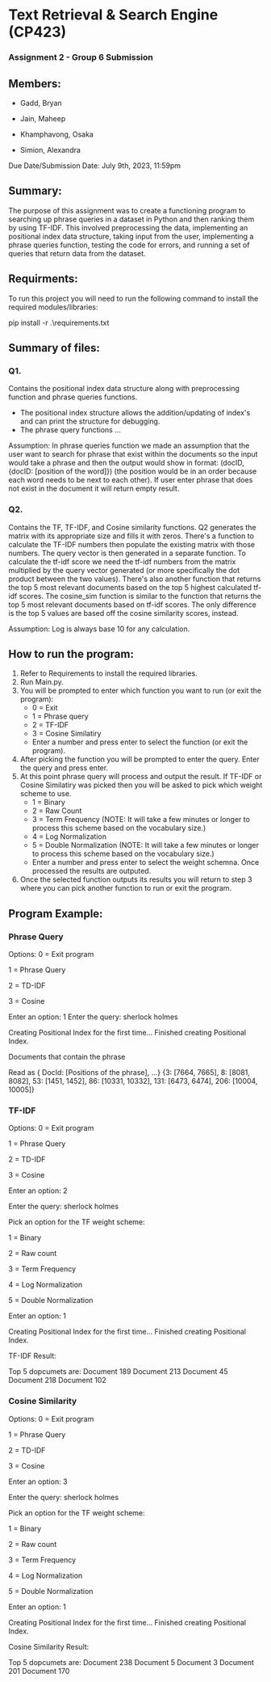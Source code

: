 # Text Retrieval & Search Engine (CP423)

### Assignment 2 - Group 6 Submission

## Members:
- Gadd, Bryan

- Jain, Maheep

- Khamphavong, Osaka

- Simion, Alexandra

Due Date/Submission Date: July 9th, 2023, 11:59pm

## Summary:
The purpose of this assignment was to create a functioning program to searching up phrase queries in a dataset in Python and then ranking them by using TF-IDF. This involved preprocessing the data, implementing an positional index data structure, taking input from the user, implementing a phrase queries function, testing the code for errors, and running a set of queries that return data from the dataset.

## Requirments:
To run this project you will need to run the following command to install the required modules/libraries:

pip install -r .\requirements.txt

## Summary of files:
### Q1.
Contains the positional index data structure along with preprocessing function and phrase queries functions.
- The positional index structure allows the addition/updating of index's and can print the structure for debugging.
- The phrase query functions ...

Assumption:
In phrase queries function we made an assumption that the user want to search for phrase that exist within the documents so the input would take a phrase and then the output would show in format: (docID, {docID: [position of the word]}) (the position would be in an order because each word needs to be next to each other). If user enter phrase that does not exist in the document it will return empty result. 

### Q2.
Contains the TF, TF-IDF, and Cosine similarity functions. Q2 generates the matrix with its appropriate size and fills it with zeros. There's a function to calculate the TF-IDF numbers then populate the existing matrix with those numbers. The query vector is then generated in a separate function. To calculate the tf-idf score we need the tf-idf numbers from the matrix multiplied by the query vector generated (or more specifically the dot product between the two values). There's also another function that returns the top 5 most relevant documents based on the top 5 highest calculated tf-idf scores. The cosine_sim function is similar to the function that returns the top 5 most relevant documents based on tf-idf scores. The only difference is the top 5 values are based off the cosine similarity scores, instead. 

Assumption:
Log is always base 10 for any calculation. 

## How to run the program:
1. Refer to Requirements to install the required libraries.
2. Run Main.py.
3. You will be prompted to enter which function you want to run (or exit the program):
    - 0 = Exit
    - 1 = Phrase query
    - 2 = TF-IDF
    - 3 = Cosine Similatiry
    - Enter a number and press enter to select the function (or exit the program).
4. After picking the function you will be prompted to enter the query. Enter the query and press enter.
5. At this point phrase query will process and output the result. If TF-IDF or Cosine Similatiry was picked then you will be asked to pick which weight scheme to use.
    - 1 = Binary
    - 2 = Raw Count
    - 3 = Term Frequency (NOTE: It will take a few minutes or longer to process this scheme based on the vocabulary size.)
    - 4 = Log Normalization
    - 5 = Double Normalization (NOTE: It will take a few minutes or longer to process this scheme based on the vocabulary size.)
    - Enter a number and press enter to select the weight schemna. Once processed the results are outputed.
6. Once the selected function outputs its results you will return to step 3 where you can pick another function to run or exit the program.

## Program Example:
### Phrase Query
Options:
0 = Exit program

1 = Phrase Query

2 = TD-IDF

3 = Cosine

Enter an option: 1
Enter the query: sherlock holmes

Creating Positional Index for the first time...
Finished creating Positional Index.

Documents that contain the phrase

Read as { DocId: [Positions of the phrase], ...}
{3: [7664, 7665], 8: [8081, 8082], 53: [1451, 1452], 86: [10331, 10332], 131: [6473, 6474], 206: [10004, 10005]}

### TF-IDF
Options:
0 = Exit program

1 = Phrase Query

2 = TD-IDF

3 = Cosine

Enter an option: 2

Enter the query: sherlock holmes

Pick an option for the TF weight scheme:

1 = Binary

2 = Raw count

3 = Term Frequency

4 = Log Normalization

5 = Double Normalization

Enter an option: 1

Creating Positional Index for the first time...
Finished creating Positional Index.


TF-IDF Result:

Top 5 dopcumets are:
Document 189
Document 213
Document 45
Document 218
Document 102

### Cosine Similarity
Options:
0 = Exit program

1 = Phrase Query

2 = TD-IDF

3 = Cosine

Enter an option: 3

Enter the query: sherlock holmes

Pick an option for the TF weight scheme:

1 = Binary

2 = Raw count

3 = Term Frequency

4 = Log Normalization

5 = Double Normalization

Enter an option: 1

Creating Positional Index for the first time...
Finished creating Positional Index.


Cosine Similarity Result:

Top 5 dopcumets are:
Document 238
Document 5
Document 3
Document 201
Document 170
